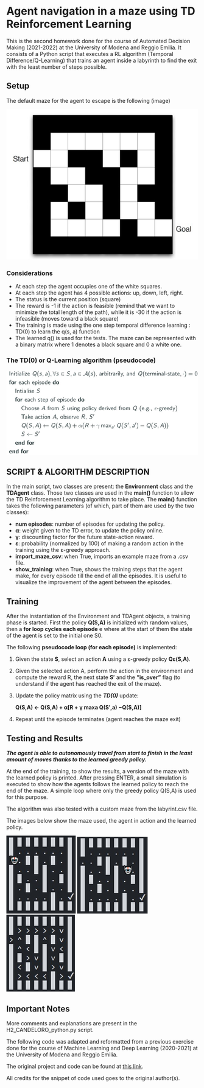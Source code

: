 # Agent navigation in a maze using TD Reinforcement Learning

This is the second homework done for the course of Automated Decision Making (2021-2022) at the University of Modena and Reggio Emilia.
It consists of a Python script that executes a RL algorithm (Temporal Difference/Q-Learning) that trains an agent inside a labyrinth to find the exit with the least number of steps possible.

## Setup
The default maze for the agent to escape is the following (image)

![maze](images/maze.jpg)

### Considerations
- At each step the agent occupies one of the white squares.
- At each step the agent has 4 possible actions: up, down, left,
right.
- The status is the current position (square)
- The reward is -1 if the action is feasible (remind that we want
to minimize the total length of the path), while it is -30 if the
action is infeasible (moves toward a black square)
- The training is made using the one step temporal difference
learning : TD(0) to learn the q(s, a) function
- The learned q() is used for the tests.
The maze can be represented with a binary matrix where 1 denotes
a black square and 0 a white one.

### The TD(0) or Q-Learning algorithm (pseudocode)

![Q-learning](images/Q_learning_alg.jpg)

## SCRIPT & ALGORITHM DESCRIPTION

In the main script, two classes are present: the **Environment** class and the **TDAgent** class. Those two classes are used
in the **main()** function to allow the TD Reinforcement Learning algorithm to take place. The **main()** function takes the
following parameters (of which, part of them are used by the two classes):

- **num episodes**: number of episodes for updating the policy.
- **α**: weight given to the TD error, to update the policy online.
- **γ**: discounting factor for the future state-action reward.
- **ε**: probability (normalized by 100) of making a random action in the training using the ε-greedy approach.
- **import_maze_csv**: when True, imports an example maze from a .csv file.
- **show_training**: when True, shows the training steps that the agent make, for every episode till the end of all the
episodes. It is useful to visualize the improvement of the agent between the episodes.

## Training

After the instantiation of the Environment and TDAgent objects, a training phase is started.
First the policy **Q(S,A)** is initialized with random values, then a **for loop cycles each episode** e where at the start of
them the state of the agent is set to the initial one S0.

The following **pseudocode loop (for each episode)** is implemented:
1. Given the state **S**, select an action **A** using a ε-greedy policy **Qε(S,A)**.
2. Given the selected action A, perform the action in the environment and compute the reward R, the next state **S′**
and the **”is_over”** flag (to understand if the agent has reached the exit of the maze).
3. Update the policy matrix using the ***TD(0)*** update:
   
   **Q(S,A) ← Q(S,A) + α[R + γ maxa Q(S′,a) −Q(S,A)]**
4. Repeat until the episode terminates (agent reaches the maze exit)

## Testing and Results
***The agent is able to autonomously travel from start to finish in the least amount of moves thanks to the learned greedy policy.***

At the end of the training, to show the results, a version of the maze with the learned policy is printed. 
After pressing
ENTER, a small simulation is executed to show how the agents follows the learned policy to reach the end of the maze. 
A simple loop where only the greedy policy Q(S,A) is used for this purpose.


The algorithm was also tested with a custom
maze from the labyrint.csv file. 

The images below show the maze used, the agent in action and the learned policy.

![Agent start](images/agent_start.jpg) ![Agent move](images/agent_moves.jpg) ![Agent Policy](images/learned_policy.jpg)

## Important Notes
More comments and explanations are present in the H2_CANDELORO_python.py script.

The following code was adapted
and reformatted from a previous exercise done for the course of Machine Learning and Deep Learning (2020-2021) at the
University of Modena and Reggio Emilia.

The original project and code can be found at [this link](https://drive.google.com/drive/folders/1btN4CHqwsDtXdGXHTj7CMlHoKsS7ob2Z?usp=sharing).

All credits for the snippet of code used goes to the original author(s).



